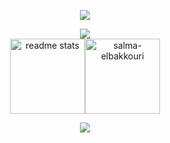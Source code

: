 <!--
**R-Sh1ki/R-Sh1ki** is a ✨ _special_ ✨ repository because its `README.md` (this file) appears on your GitHub profile.

Here are some ideas to get you started:

- 🔭 I’m currently working on ...
- 🌱 I’m currently learning ...
- 👯 I’m looking to collaborate on ...
- 🤔 I’m looking for help with ...
- 💬 Ask me about ...
- 📫 How to reach me: ...
- 😄 Pronouns: ...
- ⚡ Fun fact: ...
-->
<p align="center">
  <img src="https://capsule-render.vercel.app/api?type=waving&text=Hi👋&fontSize=30&fontColor=ebcb8b&color=81a1c1&fontAlignY=30&height=140&animation=fadeIn" />
</p>

<div align="center">
  <img align="center" src="https://skillicons.dev/icons?i=py,anaconda,c,cpp,cs,cmake,html,js,php,vue,opencv,qt,sqlite,matlab,kali,bash,raspberrypi,arduino,ros,vim,&theme=dark&perline=10" />
</div>
<div align="center" style="display:flex;flex-direction:row;justify-content:center;">
<!--   <img height="120"  src="https://streak-stats.demolab.com?user=r-sh1ki&theme=nord&border_radius-10" alt="streak stats" style="margin: 0" /> -->
  <img height="120"  src="https://github-readme-stats-salesp07.vercel.app/api?username=r-sh1ki&count_private=true&show_icons=true&theme=nord&rank_icon=github&border_radius=5" alt="readme stats" style="margin: 0" /> 
  <img height="120"  src="https://github-readme-stats.vercel.app/api/top-langs?username=r-sh1ki&show_icons=true&locale=en&layout=compact&theme=nord&border_radius=4&size_weight=0.5&count_weight=0.5&exclude_repo=github-readme-stats" alt="salma-elbakkouri" style="margin: 0" />
</div>

<!-- <div align="center"> -->
<!--   <img width=400 src="./profile-3d-contrib/profile-night-rainbow.svg"/> -->
<!-- </div> -->


<!--   <a href="https://github.com/R-Sh1ki/env-setup">
    <img width="250" src="https://github-readme-stats.vercel.app/api/pin/?username=r-sh1ki&repo=env-setup&theme=nord" />
  </a> -->
<!--   <a href="https://github.com/R-Sh1ki/r-sh1ki.github.io">
    <img width="250" src="https://github-readme-stats.vercel.app/api/pin/?username=r-sh1ki&repo=r-sh1ki.github.io&theme=nord" />
  </a> -->
<!--   <a href="https://github.com/R-Sh1ki/env-setup">
    <img width="250" src="https://github-readme-stats.vercel.app/api/pin/?username=r-sh1ki&repo=env-setup&theme=nord" />
  </a> -->
<p align="center">
  <img src="https://capsule-render.vercel.app/api?type=waving&color=81a1c1&animation=fadeIn&section=footer" />
</p>


